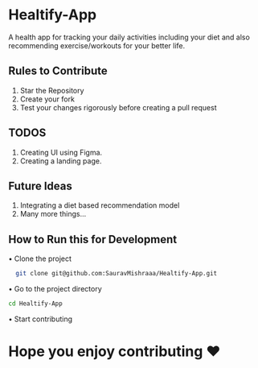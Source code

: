 # Healtify-App
A health app for tracking your daily activities including your diet and also recommending exercise/workouts for your better life.


## Rules to Contribute
1. Star the Repository
2. Create your fork
3. Test your changes rigorously before creating a pull request

## TODOS
1. Creating UI using Figma.
2. Creating a landing page.

## Future Ideas
1. Integrating a diet based recommendation model
2. Many more things...

## How to Run this for Development
• Clone the project

```bash
  git clone git@github.com:SauravMishraaa/Healtify-App.git
```
• Go to the project directory

```bash
cd Healtify-App
```
• Start contributing 

# Hope you enjoy contributing ❤️
